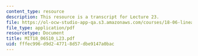 ```yaml
---
content_type: resource
description: This resource is a transcript for Lecture 23.
file: https://ol-ocw-studio-app-qa.s3.amazonaws.com/courses/18-06-linear-algebra-spring-2010/fffec996d9d247718d57dbe9147a0bac_MIT18_06S10_L23.pdf
file_type: application/pdf
resourcetype: Document
title: MIT18_06S10_L23.pdf
uid: fffec996-d9d2-4771-8d57-dbe9147a0bac
---
```

